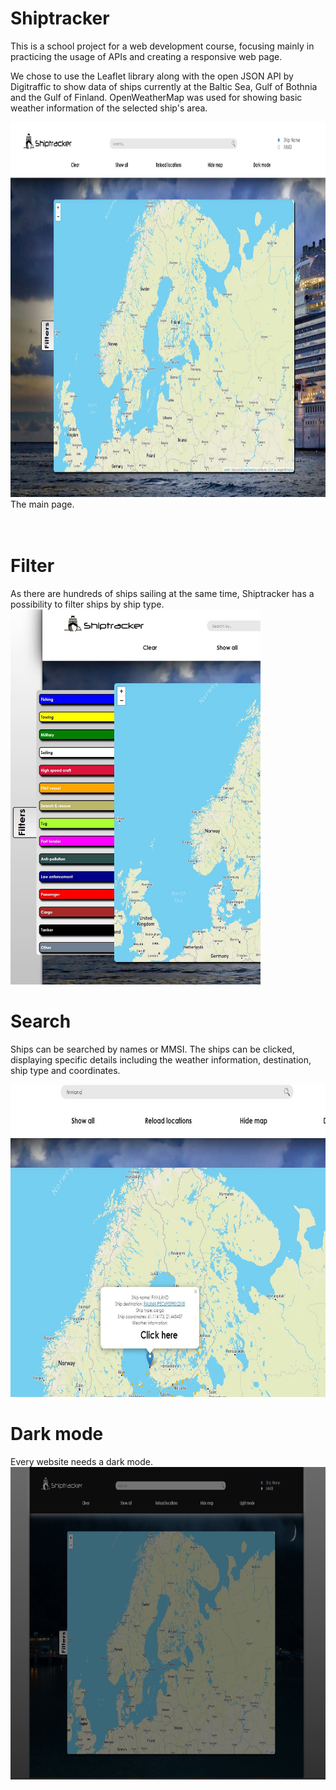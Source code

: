 # Shiptracker

This is a school project for a web development course, focusing mainly in practicing the usage of APIs and creating a responsive web page.

We chose to use the Leaflet library along with the open JSON API by Digitraffic to show data of ships currently at the Baltic Sea, Gulf of Bothnia and the Gulf of Finland. 
OpenWeatherMap was used for showing basic weather information of the selected ship's area.

  
<img src="https://github.com/AOskari/Shiptracker/blob/master/images/shiptracker1.1.JPG?raw=true" width="900" height="600">
The main page.
<br/>
<br/>
<br/>

# Filter
As there are hundreds of ships sailing at the same time, Shiptracker has a possibility to filter ships by ship type.
<img src="https://github.com/AOskari/Shiptracker/blob/master/images/shiptracker1.2.JPG?raw=true" width="400" height="600"> 


# Search
Ships can be searched by names or MMSI. The ships can be clicked, displaying specific details including the weather information, destination, ship type and coordinates.

<img src="https://github.com/AOskari/Shiptracker/blob/master/images/shiptracker1.3.JPG?raw=true" width="700" height="500"> 

# Dark mode
Every website needs a dark mode.
<img src="https://github.com/AOskari/Shiptracker/blob/master/images/shiptracker_1.4.jpg" width="1000" height="500"> 
